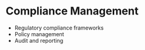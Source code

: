 # Compliance Management
- Regulatory compliance frameworks
- Policy management
- Audit and reporting
